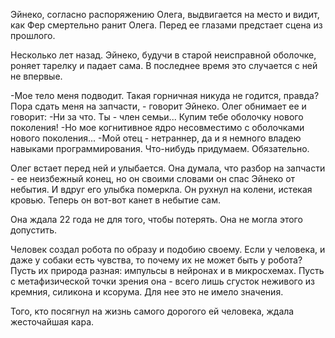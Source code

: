 Эйнеко, согласно распоряжению Олега, выдвигается на место и видит, как Фер смертельно ранит Олега. Перед ее глазами предстает сцена из прошлого.

Несколько лет назад. Эйнеко, будучи в старой неисправной оболочке, роняет тарелку и падает сама. В последнее время это случается с ней не впервые.

-Мое тело меня подводит. Такая горничная никуда не годится, правда? Пора сдать меня на запчасти, - говорит Эйнеко.
Олег обнимает ее и говорит:
-Ни за что. Ты - член семьи... Купим тебе оболочку нового поколения!
-Но мое когнитивное ядро несовместимо с оболочками нового поколения...
-Мой отец - нетраннер, да и я немного владею навыками программирования. Что-нибудь придумаем. Обязательно.

Олег встает перед ней и улыбается. Она думала, что разбор на запчасти - ее неизбежный конец, но он своими словами он спас Эйнеко от небытия. И вдруг его улыбка померкла. Он рухнул на колени, истекая кровью. Теперь он вот-вот канет в небытие сам.

Она ждала 22 года не для того, чтобы потерять. Она не могла этого допустить.

Человек создал робота по образу и подобию своему. Если у человека, и даже у собаки есть чувства, то почему их не может быть у робота? Пусть их природа разная: импульсы в нейронах и в микросхемах. Пусть с метафизической точки зрения она - всего лишь сгусток неживого из кремния, силикона и ксорума. Для нее это не имело значения.

Того, кто посягнул на жизнь самого дорогого ей человека, ждала жесточайшая кара.